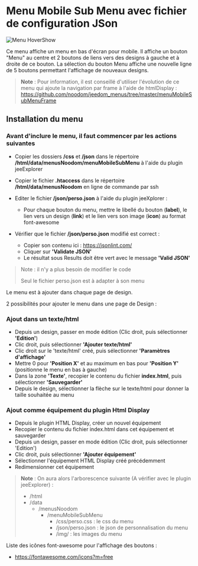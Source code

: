 # Menu Mobile Sub Menu avec fichier de configuration JSon
![Menu HoverShow](./doc/images/menuOuvert.png)

Ce menu affiche un menu en bas d'écran pour mobile.
Il affiche un bouton "Menu" au centre et 2 boutons de liens vers des designs à gauche et à droite de ce bouton.
La sélection du bouton Menu affiche une nouvelle ligne de 5 boutons permettant l'affichage de nouveaux designs.

>**Note** : Pour information, il est conseillé d'utiliser l'évolution de ce menu qui ajoute la navigation par frame à l'aide de htmlDisplay :
> https://github.com/noodom/jeedom_menus/tree/master/menuMobileSubMenuFrame

## Installation du menu

### Avant d'inclure le menu, il faut commencer par les actions suivantes

   - Copier les dossiers **/css** et **/json** dans le répertoire **/html/data/menusNoodom/menuMobileSubMenu** à l'aide du plugin jeeExplorer

   - Copier le fichier **.htaccess** dans le répertoire **/html/data/menusNoodom** en ligne de commande par ssh

   - Editer le fichier **/json/perso.json** à l'aide du plugin jeeXplorer :
        - Pour chaque bouton du menu, mettre le libellé du bouton (**label**), le lien vers un design (**link**) et le lien vers son image (**icon**) au format font-awesome
   - Vérifier que le fichier **/json/perso.json** modifié est correct :
        - Copier son contenu ici : https://jsonlint.com/
        - Cliquer sur **'Validate JSON'**
        - Le résultat sous Results doit être vert avec le message **'Valid JSON'**

>Note : il n'y a plus besoin de modifier le code
>
>Seul le fichier perso.json est à adapter à son menu


Le menu est à ajouter dans chaque page de design.

2 possibilités pour ajouter le menu dans une page de Design :

### Ajout dans un texte/html

   - Depuis un design, passer en mode édition (Clic droit, puis sélectionner **'Edition'**)
   - Clic droit, puis sélectionner **'Ajouter texte/html'**
   - Clic droit sur le 'texte/html' créé, puis sélectionner **'Paramètres d'affichage'**
   - Mettre 0 pour **'Position X'** et au maximum en bas pour **'Position Y'** (positionne le menu en bas à gauche)
   - Dans la zone **'Texte'**, recopier le contenu du fichier **index.html**, puis sélectionner **'Sauvegarder'**
   - Depuis le design, sélectionner la flèche sur le texte/html pour donner la taille souhaitée au menu

### Ajout comme équipement du plugin Html Display

   - Depuis le plugin HTML Display, créer un nouvel équipement
   - Recopier le contenu du fichier index.html dans cet équipement et sauvegarder
   - Depuis un design, passer en mode édition (Clic droit, puis sélectionner 'Edition')
   - Clic droit, puis sélectionner **'Ajouter équipement'**
   - Sélectionner l'équipement HTML Display créé précédemment
   - Redimensionner cet équipement

>**Note** : On aura alors l'arborescence suivante (A vérifier avec le plugin jeeExplorer) :
>
>- /html
>  - /data
>    - /menusNoodom
>      - /menuMobileSubMenu
>        - /css/perso.css : le css du menu
>         - /json/perso.json : le json de personnalisation du menu
>         - /img/ : les images du menu

Liste des icônes font-awesome pour l'affichage des boutons :
- https://fontawesome.com/icons?m=free
